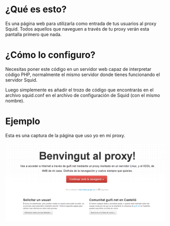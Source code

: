 ¿Qué es esto?
=============
Es una página web para utilizarla como entrada de tus usuarios al proxy Squid. Todos aquellos que naveguen a través de tu proxy verán esta pantalla primero que nada.

¿Cómo lo configuro?
====================

Necesitas poner este código en un servidor web capaz de interpretar código PHP, normalmente el mismo servidor donde tienes funcionando el servidor Squid.

Luego simplemente es añadir el trozo de código que encontrarás en el archivo squid.conf en el archivo de configuración de Squid (con el mismo nombre).

Ejemplo
=======
Esta es una captura de la página que uso yo en mi proxy.

![Proxy Castalia](proxy.png "Proxy Castalia")
